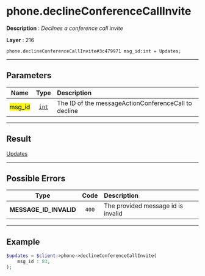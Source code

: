 # phone.declineConferenceCallInvite

**Description** : *Declines a conference call invite*

**Layer** : 216

```tl
phone.declineConferenceCallInvite#3c479971 msg_id:int = Updates;
```

---

## Parameters

| Name | Type | Description |
| :---: | :---: | :--- |
| <mark>msg_id</mark> | [`int`](type/int) | The ID of the messageActionConferenceCall to decline |

---

## Result

[Updates](type/Updates)

---

## Possible Errors

| Type | Code | Description |
| :---: | :---: | :--- |
| **MESSAGE_ID_INVALID** | `400` | The provided message id is invalid |

---

## Example

```php
$updates = $client->phone->declineConferenceCallInvite(
	msg_id : 83,
);
```